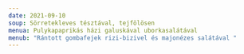 ```yaml
---
date: 2021-09-10
soup: Sörretekleves tésztával, tejfölösen
menua: Pulykapaprikás házi galuskával uborkasalátával
menub: "Rántott gombafejek rizi-bizivel és majonézes salátával "
---
```

